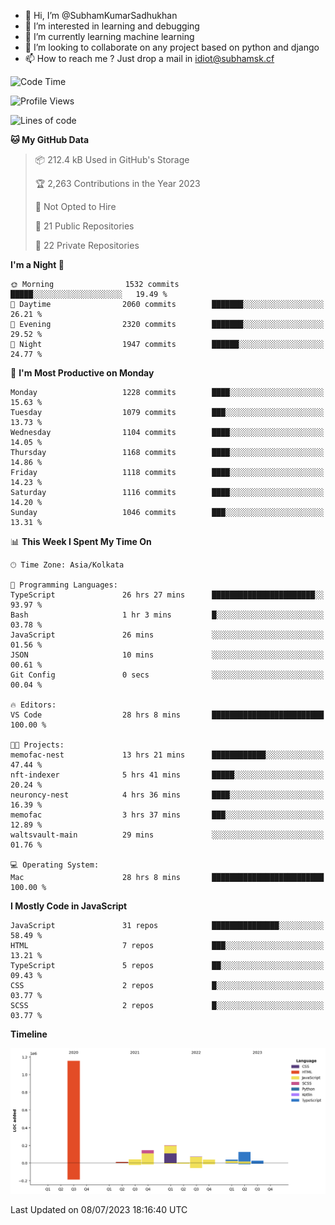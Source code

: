 - 👋 Hi, I’m @SubhamKumarSadhukhan
- 👀 I’m interested in learning and debugging
- 🌱 I’m currently learning machine learning
- 💞️ I’m looking to collaborate on any project based on python and django
- 📫 How to reach me ?
      Just drop a mail in idiot@subhamsk.cf

<!---
SubhamKumarSadhukhan/SubhamKumarSadhukhan is a ✨ special ✨ repository because its `README.md` (this file) appears on your GitHub profile.
You can click the Preview link to take a look at your changes.
--->


<!--START_SECTION:waka-->
![Code Time](http://img.shields.io/badge/Code%20Time-1%2C306%20hrs%2041%20mins-blue)

![Profile Views](http://img.shields.io/badge/Profile%20Views-0-blue)

![Lines of code](https://img.shields.io/badge/From%20Hello%20World%20I%27ve%20Written-1.9%20million%20lines%20of%20code-blue)

**🐱 My GitHub Data** 

> 📦 212.4 kB Used in GitHub's Storage 
 > 
> 🏆 2,263 Contributions in the Year 2023
 > 
> 🚫 Not Opted to Hire
 > 
> 📜 21 Public Repositories 
 > 
> 🔑 22 Private Repositories 
 > 
**I'm a Night 🦉** 

```text
🌞 Morning                1532 commits        █████░░░░░░░░░░░░░░░░░░░░   19.49 % 
🌆 Daytime                2060 commits        ███████░░░░░░░░░░░░░░░░░░   26.21 % 
🌃 Evening                2320 commits        ███████░░░░░░░░░░░░░░░░░░   29.52 % 
🌙 Night                  1947 commits        ██████░░░░░░░░░░░░░░░░░░░   24.77 % 
```
📅 **I'm Most Productive on Monday** 

```text
Monday                   1228 commits        ████░░░░░░░░░░░░░░░░░░░░░   15.63 % 
Tuesday                  1079 commits        ███░░░░░░░░░░░░░░░░░░░░░░   13.73 % 
Wednesday                1104 commits        ████░░░░░░░░░░░░░░░░░░░░░   14.05 % 
Thursday                 1168 commits        ████░░░░░░░░░░░░░░░░░░░░░   14.86 % 
Friday                   1118 commits        ████░░░░░░░░░░░░░░░░░░░░░   14.23 % 
Saturday                 1116 commits        ████░░░░░░░░░░░░░░░░░░░░░   14.20 % 
Sunday                   1046 commits        ███░░░░░░░░░░░░░░░░░░░░░░   13.31 % 
```


📊 **This Week I Spent My Time On** 

```text
🕑︎ Time Zone: Asia/Kolkata

💬 Programming Languages: 
TypeScript               26 hrs 27 mins      ███████████████████████░░   93.97 % 
Bash                     1 hr 3 mins         █░░░░░░░░░░░░░░░░░░░░░░░░   03.78 % 
JavaScript               26 mins             ░░░░░░░░░░░░░░░░░░░░░░░░░   01.56 % 
JSON                     10 mins             ░░░░░░░░░░░░░░░░░░░░░░░░░   00.61 % 
Git Config               0 secs              ░░░░░░░░░░░░░░░░░░░░░░░░░   00.04 % 

🔥 Editors: 
VS Code                  28 hrs 8 mins       █████████████████████████   100.00 % 

🐱‍💻 Projects: 
memofac-nest             13 hrs 21 mins      ████████████░░░░░░░░░░░░░   47.44 % 
nft-indexer              5 hrs 41 mins       █████░░░░░░░░░░░░░░░░░░░░   20.24 % 
neuroncy-nest            4 hrs 36 mins       ████░░░░░░░░░░░░░░░░░░░░░   16.39 % 
memofac                  3 hrs 37 mins       ███░░░░░░░░░░░░░░░░░░░░░░   12.89 % 
waltsvault-main          29 mins             ░░░░░░░░░░░░░░░░░░░░░░░░░   01.76 % 

💻 Operating System: 
Mac                      28 hrs 8 mins       █████████████████████████   100.00 % 
```

**I Mostly Code in JavaScript** 

```text
JavaScript               31 repos            ███████████████░░░░░░░░░░   58.49 % 
HTML                     7 repos             ███░░░░░░░░░░░░░░░░░░░░░░   13.21 % 
TypeScript               5 repos             ██░░░░░░░░░░░░░░░░░░░░░░░   09.43 % 
CSS                      2 repos             █░░░░░░░░░░░░░░░░░░░░░░░░   03.77 % 
SCSS                     2 repos             █░░░░░░░░░░░░░░░░░░░░░░░░   03.77 % 
```



**Timeline**

![Lines of Code chart](https://raw.githubusercontent.com/SubhamKumarSadhukhan/SubhamKumarSadhukhan/main/assets/bar_graph.png)


 Last Updated on 08/07/2023 18:16:40 UTC
<!--END_SECTION:waka-->

